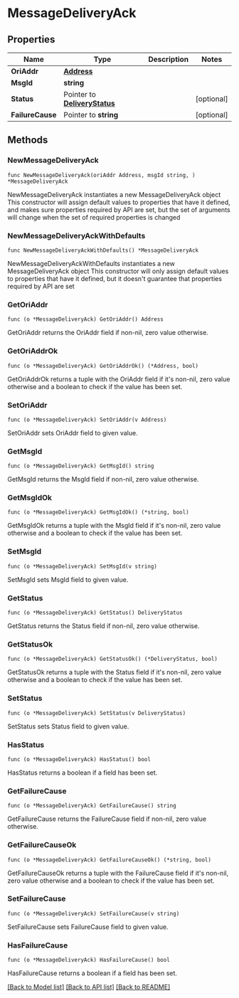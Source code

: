 # MessageDeliveryAck

## Properties

Name | Type | Description | Notes
------------ | ------------- | ------------- | -------------
**OriAddr** | [**Address**](Address.md) |  | 
**MsgId** | **string** |  | 
**Status** | Pointer to [**DeliveryStatus**](DeliveryStatus.md) |  | [optional] 
**FailureCause** | Pointer to **string** |  | [optional] 

## Methods

### NewMessageDeliveryAck

`func NewMessageDeliveryAck(oriAddr Address, msgId string, ) *MessageDeliveryAck`

NewMessageDeliveryAck instantiates a new MessageDeliveryAck object
This constructor will assign default values to properties that have it defined,
and makes sure properties required by API are set, but the set of arguments
will change when the set of required properties is changed

### NewMessageDeliveryAckWithDefaults

`func NewMessageDeliveryAckWithDefaults() *MessageDeliveryAck`

NewMessageDeliveryAckWithDefaults instantiates a new MessageDeliveryAck object
This constructor will only assign default values to properties that have it defined,
but it doesn't guarantee that properties required by API are set

### GetOriAddr

`func (o *MessageDeliveryAck) GetOriAddr() Address`

GetOriAddr returns the OriAddr field if non-nil, zero value otherwise.

### GetOriAddrOk

`func (o *MessageDeliveryAck) GetOriAddrOk() (*Address, bool)`

GetOriAddrOk returns a tuple with the OriAddr field if it's non-nil, zero value otherwise
and a boolean to check if the value has been set.

### SetOriAddr

`func (o *MessageDeliveryAck) SetOriAddr(v Address)`

SetOriAddr sets OriAddr field to given value.


### GetMsgId

`func (o *MessageDeliveryAck) GetMsgId() string`

GetMsgId returns the MsgId field if non-nil, zero value otherwise.

### GetMsgIdOk

`func (o *MessageDeliveryAck) GetMsgIdOk() (*string, bool)`

GetMsgIdOk returns a tuple with the MsgId field if it's non-nil, zero value otherwise
and a boolean to check if the value has been set.

### SetMsgId

`func (o *MessageDeliveryAck) SetMsgId(v string)`

SetMsgId sets MsgId field to given value.


### GetStatus

`func (o *MessageDeliveryAck) GetStatus() DeliveryStatus`

GetStatus returns the Status field if non-nil, zero value otherwise.

### GetStatusOk

`func (o *MessageDeliveryAck) GetStatusOk() (*DeliveryStatus, bool)`

GetStatusOk returns a tuple with the Status field if it's non-nil, zero value otherwise
and a boolean to check if the value has been set.

### SetStatus

`func (o *MessageDeliveryAck) SetStatus(v DeliveryStatus)`

SetStatus sets Status field to given value.

### HasStatus

`func (o *MessageDeliveryAck) HasStatus() bool`

HasStatus returns a boolean if a field has been set.

### GetFailureCause

`func (o *MessageDeliveryAck) GetFailureCause() string`

GetFailureCause returns the FailureCause field if non-nil, zero value otherwise.

### GetFailureCauseOk

`func (o *MessageDeliveryAck) GetFailureCauseOk() (*string, bool)`

GetFailureCauseOk returns a tuple with the FailureCause field if it's non-nil, zero value otherwise
and a boolean to check if the value has been set.

### SetFailureCause

`func (o *MessageDeliveryAck) SetFailureCause(v string)`

SetFailureCause sets FailureCause field to given value.

### HasFailureCause

`func (o *MessageDeliveryAck) HasFailureCause() bool`

HasFailureCause returns a boolean if a field has been set.


[[Back to Model list]](../README.md#documentation-for-models) [[Back to API list]](../README.md#documentation-for-api-endpoints) [[Back to README]](../README.md)


